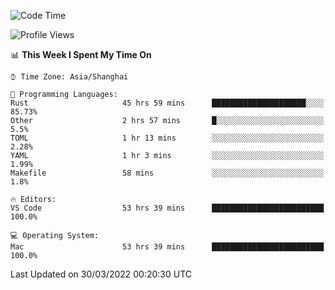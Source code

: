 <!--START_SECTION:waka-->
![Code Time](http://img.shields.io/badge/Code%20Time-1%2C168%20hrs%2059%20mins-blue)

![Profile Views](http://img.shields.io/badge/Profile%20Views-7-blue)

📊 **This Week I Spent My Time On** 

```text
⌚︎ Time Zone: Asia/Shanghai

💬 Programming Languages: 
Rust                     45 hrs 59 mins      █████████████████████░░░░   85.73% 
Other                    2 hrs 57 mins       █░░░░░░░░░░░░░░░░░░░░░░░░   5.5% 
TOML                     1 hr 13 mins        ░░░░░░░░░░░░░░░░░░░░░░░░░   2.28% 
YAML                     1 hr 3 mins         ░░░░░░░░░░░░░░░░░░░░░░░░░   1.99% 
Makefile                 58 mins             ░░░░░░░░░░░░░░░░░░░░░░░░░   1.8%

🔥 Editors: 
VS Code                  53 hrs 39 mins      █████████████████████████   100.0%

💻 Operating System: 
Mac                      53 hrs 39 mins      █████████████████████████   100.0%

```


 Last Updated on 30/03/2022 00:20:30 UTC
<!--END_SECTION:waka-->
